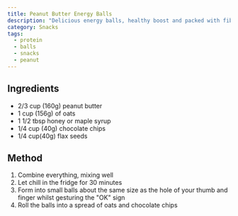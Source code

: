 ```yaml
---
title: Peanut Butter Energy Balls
description: "Delicious energy balls, healthy boost and packed with fiber"
category: Snacks
tags:
  - protein
  - balls
  - snacks
  - peanut
---
```


## Ingredients

- 2/3 cup (160g) peanut butter
- 1 cup (156g) of oats
- 1 1/2 tbsp honey or maple syrup
- 1/4 cup (40g) chocolate chips
- 1/4 cup(40g) flax seeds

## Method

1. Combine everything, mixing well
2. Let chill in the fridge for 30 minutes
3. Form into small balls about the same size as the hole of your thumb and finger whilst gesturing the "OK" sign
4. Roll the balls into a spread of oats and chocolate chips
